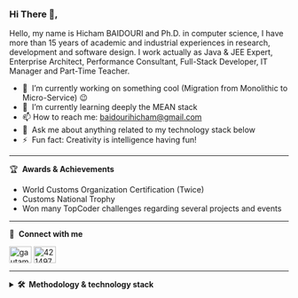 ### Hi There 👋,
Hello, my name is Hicham BAIDOURI and Ph.D. in computer science, I have more than 15 years of academic and industrial experiences in research, development and software design. I work actually as Java & JEE Expert, Enterprise Architect, Performance Consultant, Full-Stack Developer, IT Manager and Part-Time Teacher. 

- 🔭 &nbsp;I’m currently working on something cool (Migration from Monolithic to Micro-Service) :wink:
- 🌱 &nbsp;I’m currently learning deeply the MEAN stack
- 📫 How to reach me: baidourihicham@gmail.com
- 💬 &nbsp;Ask me about anything related to my technology stack below
- ⚡ &nbsp;Fun fact: Creativity is intelligence having fun!

-------

🏆 &nbsp;**Awards & Achievements**
- World Customs Organization Certification (Twice)
- Customs National Trophy
- Won many TopCoder challenges regarding several projects and events

-------

🔗 &nbsp;**Connect with me**
<p align="left">
<a href="https://www.linkedin.com/in/hicham-baidouri-9665205/" target="blank"><img align="center" src="https://raw.githubusercontent.com/rahuldkjain/github-profile-readme-generator/master/src/images/icons/Social/linked-in-alt.svg" alt="gautamkrishnar" height="30" width="40" /></a>
<a href="https://stackoverflow.com/users/21341745" target="blank"><img align="center" src="https://raw.githubusercontent.com/rahuldkjain/github-profile-readme-generator/master/src/images/icons/Social/stack-overflow.svg" alt="4214976" height="30" width="40" /></a>

-------

<details>
  <summary><b>🛠️&nbsp;&nbsp;Methodology & technology stack</b></summary>
  <br/>
-&nbsp;&nbsp;Java/JEE<br/>
-&nbsp;&nbsp;C/C++<br/>
-&nbsp;&nbsp;Objective-C<br/>
-&nbsp;&nbsp;Swift<br/>
-&nbsp;&nbsp;SQL<br/>
-&nbsp;&nbsp;PL/SQL<br/>
-&nbsp;&nbsp;Python<br/>
-&nbsp;&nbsp;HTML<br/>
-&nbsp;&nbsp;XML<br/>
-&nbsp;&nbsp;JavaScript<br/>
-&nbsp;&nbsp;JSF<br/>
-&nbsp;&nbsp;JPA<br/>
-&nbsp;&nbsp;Hibernate<br/>
-&nbsp;&nbsp;Spring<br/>
-&nbsp;&nbsp;Spring-Boot<br/>
-&nbsp;&nbsp;UML<br/>
-&nbsp;&nbsp;Android SDK<br/>
-&nbsp;&nbsp;iOS SDK<br/>
-&nbsp;&nbsp;Ionic<br/>
-&nbsp;&nbsp;React<br/>
-&nbsp;&nbsp;React-Native<br/>
-&nbsp;&nbsp;MDA<br/>
-&nbsp;&nbsp;SOA<br/>
-&nbsp;&nbsp;Micro-Service<br/>
-&nbsp;&nbsp;PMP<br/>
-&nbsp;&nbsp;Scrum<br/>
-&nbsp;&nbsp;Agile<br/>
-&nbsp;&nbsp;SonarQube<br/>
-&nbsp;&nbsp;JMeter<br/>
-&nbsp;&nbsp;AppDynamics<br/>
-&nbsp;&nbsp;Tomcat<br/>
-&nbsp;&nbsp;JBoss (WildFly)<br/>
-&nbsp;&nbsp;IBM WebSphere<br/>
-&nbsp;&nbsp;MySQL<br/>
-&nbsp;&nbsp;Oracle<br/>
-&nbsp;&nbsp;PostgreSQL<br/>
-&nbsp;&nbsp;Maven<br/>
-&nbsp;&nbsp;Gradle<br/>
-&nbsp;&nbsp;Npm<br/>
-&nbsp;&nbsp;Yarn<br/>
-&nbsp;&nbsp;Jenkins<br/>
-&nbsp;&nbsp;Git & SVN
